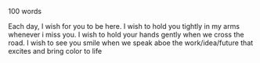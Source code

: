 100 words

Each day, I wish for you to be here.
I wish to hold you tightly in my arms whenever i miss you.
I wish to hold your hands gently when we cross the road.
I wish to see you smile when we speak aboe the work/idea/future that excites and bring color to life